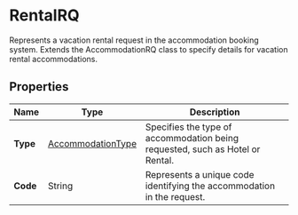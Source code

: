 # RentalRQ

Represents a vacation rental request in the accommodation booking system.
Extends the AccommodationRQ class to specify details for vacation rental accommodations.

## Properties

| Name | Type | Description |
|------|------|-------------|
| **Type** | [AccommodationType](/docs/apis/for-sellers/connectors-pull-developers-api/api-reference/accommodationtype) | Specifies the type of accommodation being requested, such as Hotel or Rental. |
| **Code** | String | Represents a unique code identifying the accommodation in the request. |
